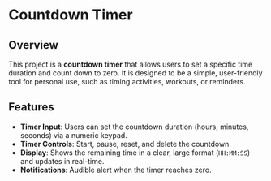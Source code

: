 # Countdown Timer

## Overview

This project is a **countdown timer** that allows users to set a specific time duration and count down to zero. It is designed to be a simple, user-friendly tool for personal use, such as timing activities, workouts, or reminders.

## Features

- **Timer Input**: Users can set the countdown duration (hours, minutes, seconds) via a numeric keypad.
- **Timer Controls**: Start, pause, reset, and delete the countdown.
- **Display**: Shows the remaining time in a clear, large format (`HH:MM:SS`) and updates in real-time.
- **Notifications**: Audible alert when the timer reaches zero.
